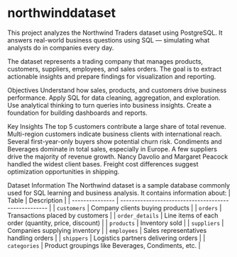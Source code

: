 # northwinddataset
This project analyzes the Northwind Traders dataset using PostgreSQL.
It answers real-world business questions using SQL — simulating what analysts do in companies every day.

The dataset represents a trading company that manages products, customers, suppliers, employees, and sales orders.
The goal is to extract actionable insights and prepare findings for visualization and reporting.

Objectives
  Understand how sales, products, and customers drive business performance.
  Apply SQL for data cleaning, aggregation, and exploration.
  Use analytical thinking to turn queries into business insights.
  Create a foundation for building dashboards and reports.

Key Insights
  The top 5 customers contribute a large share of total revenue.
  Multi-region customers indicate business clients with international reach.
  Several first-year-only buyers show potential churn risk.
  Condiments and Beverages dominate in total sales, especially in Europe.
  A few suppliers drive the majority of revenue growth.
  Nancy Davolio and Margaret Peacock handled the widest client bases.
  Freight cost differences suggest optimization opportunities in shipping.

Dataset Information
The Northwind dataset is a sample database commonly used for SQL learning and business analysis.
It contains information about:
| Table           | Description                                          |
| --------------- | ---------------------------------------------------- |
| `customers`     | Company clients buying products                      |
| `orders`        | Transactions placed by customers                     |
| `order_details` | Line items of each order (quantity, price, discount) |
| `products`      | Inventory sold                                       |
| `suppliers`     | Companies supplying inventory                        |
| `employees`     | Sales representatives handling orders                |
| `shippers`      | Logistics partners delivering orders                 |
| `categories`    | Product groupings like Beverages, Condiments, etc.   |


